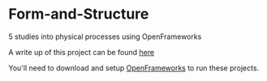 # Form-and-Structure

5 studies into physical processes using OpenFrameworks

A write up of this project can be found [here](http://jakobglock.me/creative-code/2017/04/29/Form-and-Structure.html)

You'll need to download and setup [OpenFrameworks](http://openframeworks.cc/download/) to run these projects.
